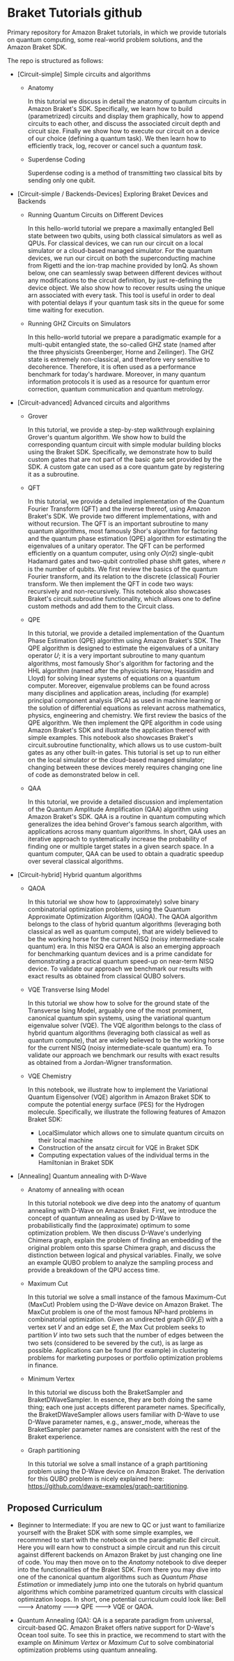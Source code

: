 # Braket Tutorials github
Primary repository for Amazon Braket tutorials, in which we provide tutorials on quantum computing, some real-world problem solutions, and the Amazon Braket SDK. 

The repo is structured as follows:  

* [Circuit-simple] Simple circuits and algorithms
  * Anatomy
  
    In this tutorial we discuss in detail the anatomy of quantum circuits in Amazon Braket's SDK. Specifically, we learn how to build (parametrized) circuits and display them graphically, how to append circuits to each other, and discuss the associated circuit depth and circuit size. Finally we show how to execute our circuit on a device of our choice (defining a quantum task). We then learn how to efficiently track, log, recover or cancel such a _quantum task_. 
    
  * Superdense Coding
  
    Superdense coding is a method of transmitting two classical bits by sending only one qubit.
  
* [Circuit-simple / Backends-Devices] Exploring Braket Devices and Backends

  * Running Quantum Circuits on Different Devices
  
    In this hello-world tutorial we prepare a maximally entangled Bell state between two qubits, using both classical simulators as well as QPUs. For classical devices, we can run our circuit on a local simulator or a cloud-based managed simulator. For the quantum devices, we run our circuit on both the superconducting machine from Rigetti and the ion-trap machine provided by IonQ. As shown below, one can seamlessly swap between different devices without any modifications to the circuit definition, by just re-defining the device object. We also show how to recover results using the unique arn associated with every task. This tool is useful in order to deal with potential delays if your quantum task sits in the queue for some time waiting for execution.
    
  * Running GHZ Circuits on Simulators
  
    In this hello-world tutorial we prepare a paradigmatic example for a multi-qubit entangled state, the so-called GHZ state (named after the three physicists Greenberger, Horne and Zeilinger). The GHZ state is extremely non-classical, and therefore very sensitive to decoherence. Therefore, it is often used as a performance benchmark for today's hardware. Moreover, in many quantum information protocols it is used as a resource for quantum error correction, quantum communication and quantum metrology. 

* [Circuit-advanced] Advanced circuits and algorithms
  * Grover
  
    In this tutorial, we provide a step-by-step walkthrough explaining Grover's quantum algorithm. We show how to build the corresponding quantum circuit with simple modular building blocks using the Braket SDK. Specifically, we demonstrate how to build custom gates that are not part of the basic gate set provided by the SDK. A custom gate can used as a core quantum gate by registering it as a subroutine. 
  
  * QFT
  
    In this tutorial, we provide a detailed implementation of the Quantum Fourier Transform (QFT) and the inverse thereof, using Amazon Braket's SDK. We provide two different implementations, with and without recursion. The QFT is an important subroutine to many quantum algorithms, most famously Shor's algorithm for factoring and the quantum phase estimation (QPE) algorithm for estimating the eigenvalues of a unitary operator. The QFT can be performed efficiently on a quantum computer, using only 𝑂(𝑛2) single-qubit Hadamard gates and two-qubit controlled phase shift gates, where 𝑛 is the number of qubits. We first review the basics of the quantum Fourier transform, and its relation to the discrete (classical) Fourier transform. We then implement the QFT in code two ways: recursively and non-recursively. This notebook also showcases Braket's circuit.subroutine functionality, which allows one to define custom methods and add them to the Circuit class.
  
  * QPE
  
    In this tutorial, we provide a detailed implementation of the Quantum Phase Estimation (QPE) algorithm using Amazon Braket's SDK. The QPE algorithm is designed to estimate the eigenvalues of a unitary operator 𝑈; it is a very important subroutine to many quantum algorithms, most famously Shor's algorithm for factoring and the HHL algorithm (named after the physicists Harrow, Hassidim and Lloyd) for solving linear systems of equations on a quantum computer. Moreover, eigenvalue problems can be found across many disciplines and application areas, including (for example) principal component analysis (PCA) as used in machine learning or the solution of differential equations as relevant across mathematics, physics, engineering and chemistry. We first review the basics of the QPE algorithm. We then implement the QPE algorithm in code using Amazon Braket's SDK and illustrate the application thereof with simple examples. This notebook also showcases Braket's circuit.subroutine functionality, which allows us to use custom-built gates as any other built-in gates. This tutorial is set up to run either on the local simulator or the cloud-based managed simulator; changing between these devices merely requires changing one line of code as demonstrated below in cell. 
  
  * QAA
  
    In this tutorial, we provide a detailed discussion and implementation of the Quantum Amplitude Amplification (QAA) algorithm using Amazon Braket's SDK. QAA is a routine in quantum computing which generalizes the idea behind Grover's famous search algorithm, with applications across many quantum algorithms. In short, QAA uses an iterative approach to systematically increase the probability of finding one or multiple target states in a given search space. In a quantum computer, QAA can be used to obtain a quadratic speedup over several classical algorithms.
   
* [Circuit-hybrid] Hybrid quantum algorithms
  * QAOA
  
    In this tutorial we show how to (approximately) solve binary combinatorial optimization problems, using the Quantum Approximate Optimization Algorithm (QAOA). The QAOA algorithm belongs to the class of hybrid quantum algorithms (leveraging both classical as well as quantum compute), that are widely believed to be the working horse for the current NISQ (noisy intermediate-scale quantum) era. In this NISQ era QAOA is also an emerging approach for benchmarking quantum devices and is a prime candidate for demonstrating a practical quantum speed-up on near-term NISQ device. To validate our approach we benchmark our results with exact results as obtained from classical QUBO solvers.
  
  * VQE Transverse Ising Model
  
    In this tutorial we show how to solve for the ground state of the Transverse Ising Model, arguably one of the most prominent, canonical quantum spin systems, using the variational quantum eigenvalue solver (VQE). The VQE algorithm belongs to the class of hybrid quantum algorithms (leveraging both classical as well as quantum compute), that are widely believed to be the working horse for the current NISQ (noisy intermediate-scale quantum) era. To validate our approach we benchmark our results with exact results as obtained from a Jordan-Wigner transformation. 
  
  * VQE Chemistry
  
    In this notebook, we illustrate how to implement the Variational Quantum Eigensolver (VQE) algorithm in Amazon Braket SDK to compute the potential energy surface (PES) for the Hydrogen molecule. Specifically, we illustrate the following features of Amazon Braket SDK:

    - LocalSimulator which allows one to simulate quantum circuits on their local machine
    - Construction of the ansatz circuit for VQE in Braket SDK
    - Computing expectation values of the individual terms in the Hamiltonian in Braket SDK

* [Annealing] Quantum annealing with D-Wave 
  * Anatomy of annealing with ocean 
  
    In this tutorial notebook we dive deep into the anatomy of quantum annealing with D-Wave on Amazon Braket. First, we introduce the concept of quantum annealing as used by D-Wave to probabilistically find the (approximate) optimum to some optimization problem. We then discuss D-Wave's underlying Chimera graph, explain the problem of finding an embedding of the original problem onto this sparse Chimera graph, and discuss the distinction between logical and physical variables. Finally, we solve an example QUBO problem to analyze the sampling process and provide a breakdown of the QPU access time. 
  
  * Maximum Cut
  
    In this tutorial we solve a small instance of the famous Maximum-Cut (MaxCut) Problem using the D-Wave device on Amazon Braket. The MaxCut problem is one of the most famous NP-hard problems in combinatorial optimization. Given an undirected graph 𝐺(𝑉,𝐸) with a vertex set 𝑉 and an edge set 𝐸, the Max Cut problem seeks to partition 𝑉 into two sets such that the number of edges between the two sets (considered to be severed by the cut), is as large as possible. Applications can be found (for example) in clustering problems for marketing purposes or portfolio optimization problems in finance. 
  
  * Minimum Vertex
  
    In this tutorial we discuss both the BraketSampler and BraketDWaveSampler. In essence, they are both doing the same thing; each one just accepts different parameter names. Specifically, the BraketDWaveSampler allows users familiar with D-Wave to use D-Wave parameter names, e.g., answer_mode, whereas the BraketSampler parameter names are consistent with the rest of the Braket experience.
  
  * Graph partitioning
  
    In this tutorial we solve a small instance of a graph partitioning problem using the D-Wave device on Amazon Braket. The derivation for this QUBO problem is nicely explained here: https://github.com/dwave-examples/graph-partitioning.

## Proposed Curriculum
* Beginner to Intermediate: If you are new to QC or just want to familiarize yourself with the Braket SDK with some simple examples, we recommned to start with the notebook on the paradigmatic _Bell_ circuit. Here you will earn how to construct a simple circuit and run this circuit against different backends on Amazon Braket by just changing one line of code. You may then move on to the _Anatomy_ notebook to dive deeper into the functionalities of the Braket SDK. From there you may dive into one of the canonical quantum algorithms such as _Quantum Phase Estimation_ or immediately jump into one the tutorals on hybrid quantum algorithms which combine parametrized quantum circuits with classical optimization loops. 
In short, one potential curriculum could look like: Bell ---> Anatomy ---> QPE ---> VQE or QAOA. 

* Quantum Annealing (QA): QA is a separate paradigm from universal, circuit-based QC. Amazon Braket offers native support for D-Wave's Ocean tool suite. To see this in practice, we recommend to start with the example on _Minimum Vertex_ or _Maximum Cut_ to solve combinatorial optimization problems using quantum annealing. 
